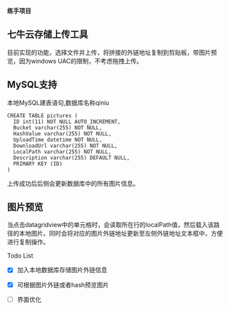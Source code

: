 **练手项目**

## 七牛云存储上传工具

目前实现的功能，选择文件并上传，将拼接的外链地址复制到剪贴板，带图片预览，因为windows UAC的限制，不考虑拖拽上传。

## MySQL支持

本地MySQL建表语句,数据库名称qiniu

```mysql
CREATE TABLE pictures (
  ID int(11) NOT NULL AUTO_INCREMENT,
  Bucket varchar(255) NOT NULL,
  HashValue varchar(255) NOT NULL,
  UploadTime datetime NOT NULL,
  DownloadUrl varchar(255) NOT NULL,
  LocalPath varchar(255) NOT NULL,
  Description varchar(255) DEFAULT NULL,
  PRIMARY KEY (ID)
) 

```

上传成功后后侧会更新数据库中的所有图片信息。

## 图片预览

当点击datagridview中的单元格时，会读取所在行的localPath值，然后载入该路径的本地图片。同时会将对应的图片外链地址更新至左侧外链地址文本框中，方便进行复制操作。

Todo List

- [x] 加入本地数据库存储图片外链信息
- [x] 可根据图片外链或者hash预览图片
- [ ] 界面优化
      ​



